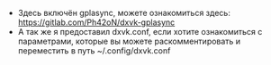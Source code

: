 - Здесь включён gplasync, можете ознакомиться здесь: https://gitlab.com/Ph42oN/dxvk-gplasync
- А так же я предоставил dxvk.conf, если хотите ознакомиться с параметрами, которые вы можете раскомментировать и переместить в путь ~/.config/dxvk.conf
